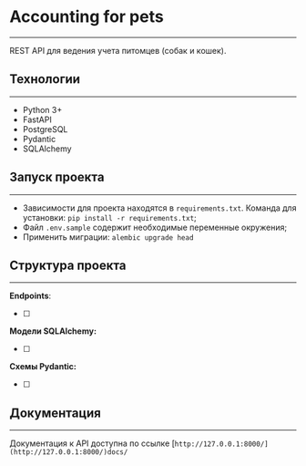 # Accounting for pets

---

REST API для ведения учета питомцев (собак и кошек).

## Технологии

---

- Python 3+
- FastAPI
- PostgreSQL
- Pydantic
- SQLAlchemy

## Запуск проекта

---

- Зависимости для проекта находятся в `requirements.txt`. Команда для установки: `pip install -r requirements.txt`;
- Файл `.env.sample` содержит необходимые переменные окружения;
- Применить миграции: `alembic upgrade head`

## Структура проекта

---

**Endpoints**:

- [ ]  

**Модели SQLAlchemy:**

- [ ]  

**Схемы Pydantic:**

- [ ]  

### 

## Документация

---

Документация к API доступна по ссылке [`http://127.0.0.1:8000/](http://127.0.0.1:8000/)docs/`